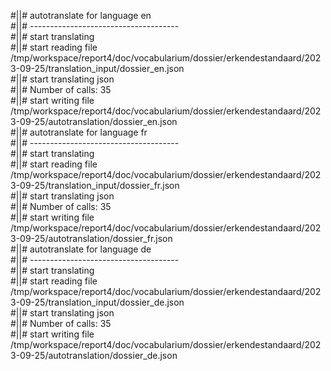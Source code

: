 #||# autotranslate for language en  
#||# -------------------------------------  
#||# start translating  
#||# start reading file /tmp/workspace/report4/doc/vocabularium/dossier/erkendestandaard/2023-09-25/translation_input/dossier_en.json  
#||# start translating json  
#||# Number of calls: 35  
#||# start writing file /tmp/workspace/report4/doc/vocabularium/dossier/erkendestandaard/2023-09-25/autotranslation/dossier_en.json  
#||# autotranslate for language fr  
#||# -------------------------------------  
#||# start translating  
#||# start reading file /tmp/workspace/report4/doc/vocabularium/dossier/erkendestandaard/2023-09-25/translation_input/dossier_fr.json  
#||# start translating json  
#||# Number of calls: 35  
#||# start writing file /tmp/workspace/report4/doc/vocabularium/dossier/erkendestandaard/2023-09-25/autotranslation/dossier_fr.json  
#||# autotranslate for language de  
#||# -------------------------------------  
#||# start translating  
#||# start reading file /tmp/workspace/report4/doc/vocabularium/dossier/erkendestandaard/2023-09-25/translation_input/dossier_de.json  
#||# start translating json  
#||# Number of calls: 35  
#||# start writing file /tmp/workspace/report4/doc/vocabularium/dossier/erkendestandaard/2023-09-25/autotranslation/dossier_de.json  
